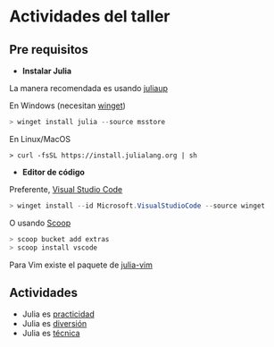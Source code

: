 # Actividades del taller

## Pre requisitos

- **Instalar Julia**

La manera recomendada es usando [juliaup](https://github.com/julialang/juliaup#juliaup---julia-version-manager)

En Windows (necesitan [winget](https://learn.microsoft.com/en-us/windows/package-manager/winget/#install-winget))

```powershell
> winget install julia --source msstore
```

En Linux/MacOS

```fish
> curl -fsSL https://install.julialang.org | sh
```

- **Editor de código**

Preferente, [Visual Studio Code](https://code.visualstudio.com/)

```powershell
> winget install --id Microsoft.VisualStudioCode --source winget
```

O usando [Scoop](https://scoop.sh/)

```powershell
> scoop bucket add extras
> scoop install vscode
```

Para Vim existe el paquete de [julia-vim](https://github.com/JuliaEditorSupport/julia-vim/blob/master/INSTALL.md)

## Actividades

- Julia es [practicidad](./julia_es_practicidad/README.md)
- Julia es [diversión](./julia_es_diversion/README.md)
- Julia es [técnica](./julia_es_tecnica/README.md)
